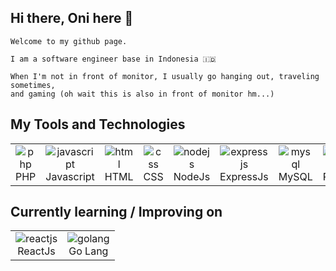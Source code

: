 ## Hi there, Oni here 👋

```
Welcome to my github page.

I am a software engineer base in Indonesia 🇮🇩

When I'm not in front of monitor, I usually go hanging out, traveling sometimes,
and gaming (oh wait this is also in front of monitor hm...)
```

## My Tools and Technologies

<table>
  <tr>
    <td align="center">
      <img alt="php" src="https://skillicons.dev/icons?i=php" ><br/>PHP
    </td>
    <td align="center">
      <img alt="javascript" src="https://skillicons.dev/icons?i=javascript" ><br/>Javascript
    </td>
    <td align="center">
      <img alt="html" src="https://skillicons.dev/icons?i=html" ><br/>HTML
    </td>
    <td align="center">
      <img alt="css" src="https://skillicons.dev/icons?i=css" ><br/>CSS
    </td>
    <td align="center">
      <img alt="nodejs" src="https://skillicons.dev/icons?i=nodejs" ><br/>NodeJs
    </td>
    <td align="center">
      <img alt="expressjs" src="https://skillicons.dev/icons?i=express" ><br/>ExpressJs
    </td>
    <td align="center">
      <img alt="mysql" src="https://skillicons.dev/icons?i=mysql" ><br/>MySQL
    </td>
    <td align="center">
      <img alt="postgresql" src="https://skillicons.dev/icons?i=postgres" ><br/>PostgreSQL
    </td>
  </tr>
</table>

## Currently learning / Improving on

<table>
  <tr>
    <td align="center">
      <img alt="reactjs" src="https://skillicons.dev/icons?i=react" ><br/>ReactJs
    </td>
    <td align="center">
      <img alt="golang" src="https://skillicons.dev/icons?i=go" ><br/>Go Lang
    </td>
  </tr>
</table>

<!--
[![GitHub Streak](http://github-readme-streak-stats.herokuapp.com?user=oniseven&theme=dark)](https://git.io/streak-stats)
**oniseven/oniseven** is a ✨ _special_ ✨ repository because its `README.md` (this file) appears on your GitHub profile.

Here are some ideas to get you started:

- 🔭 I’m currently working on ...
- 🌱 I’m currently learning ...
- 👯 I’m looking to collaborate on ...
- 🤔 I’m looking for help with ...
- 💬 Ask me about ...
- 📫 How to reach me: ...
- 😄 Pronouns: ...
- ⚡ Fun fact: ...
-->
